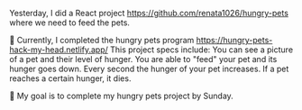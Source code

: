 Yesterday, I did a React project https://github.com/renata1026/hungry-pets where we need to feed the pets. 

📖 Currently, I completed the hungry pets program https://hungry-pets-hack-my-head.netlify.app/  This project specs include:
You can see a picture of a pet and their level of hunger. You are able to "feed" your pet and its hunger goes down. Every second the hunger of your pet increases. If a pet reaches a certain hunger, it dies.

🎯 My goal is to complete my hungry pets project by Sunday.
